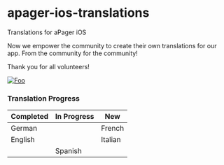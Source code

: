 # apager-ios-translations
Translations for aPager iOS

Now we empower the community to create their own translations for our app.
From the community for the community!

Thank you for all volunteers!

[![Foo](http://images.apple.com/itunes/marketing-on-itunes/images/iTunes_icon_large.png)](https://itunes.apple.com/de/app/apager-pro/id958761234?mt=8)

### Translation Progress

Completed | In Progress | New
----------|-------------|-----
German | | French
English | | Italian
 | | Spanish
